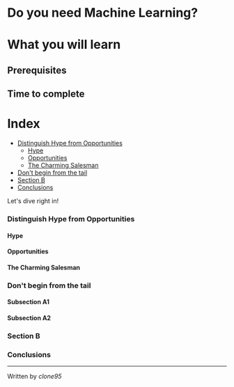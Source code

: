
# Do you need Machine Learning?

# What you will learn 

## Prerequisites

## Time to complete

# Index
 - [Distinguish Hype from Opportunities](#Distinguish-Hype-from-Opportunities)
   - [Hype](#Hype)
   - [Opportunities](#Opportunities)
   - [The Charming Salesman](#The-Charming-Salesman)
 - [Don't begin from the tail](#Don't-begin-from-the-tail)
 - [Section B](#section-b)
 - [Conclusions](#Conclusions)

Let's dive right in!
 
### Distinguish Hype from Opportunities
#### Hype
#### Opportunities
#### The Charming Salesman
### Don't begin from the tail
#### Subsection A1

#### Subsection A2

### Section B


### Conclusions


----

Written by _clone95_


